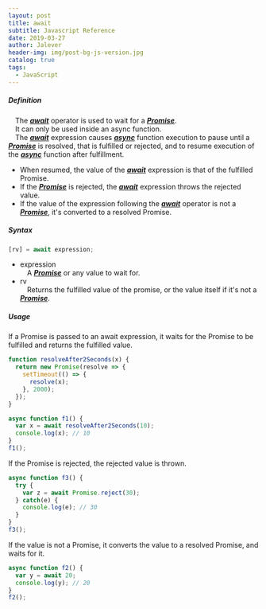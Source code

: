 ```yaml
---
layout: post
title: await
subtitle: Javascript Reference
date: 2019-03-27
author: Jalever
header-img: img/post-bg-js-version.jpg
catalog: true
tags:
  - JavaScript
---
```



##### Definition
&ensp;&ensp;The <ins>***await***</ins> operator is used to wait for a <ins>***Promise***</ins>. <br/>
&ensp;&ensp;It can only be used inside an async function.<br/>
&ensp;&ensp;The <ins>***await***</ins> expression causes <ins>***async***</ins> function execution to pause until a <ins>***Promise***</ins> is resolved, that is fulfilled or rejected, and to resume execution of the <ins>***async***</ins> function after fulfillment. <br/>

* When resumed, the value of the <ins>***await***</ins> expression is that of the fulfilled Promise.<br/>
* If the <ins>***Promise***</ins> is rejected, the <ins>***await***</ins> expression throws the rejected value.<br/>
* If the value of the expression following the <ins>***await***</ins> operator is not a <ins>***Promise***</ins>, it's converted to a resolved Promise.<br/>

##### Syntax
```javascript
[rv] = await expression;
```
* expression <br/>
&ensp;&ensp;A <ins>***Promise***</ins> or any value to wait for.<br/>
* rv <br/>
&ensp;&ensp;Returns the fulfilled value of the promise, or the value itself if it's not a <ins>***Promise***</ins>.<br/>

##### Usage
If a Promise is passed to an await expression, it waits for the Promise to be fulfilled and returns the fulfilled value.<br/>
```javascript
function resolveAfter2Seconds(x) {
  return new Promise(resolve => {
    setTimeout(() => {
      resolve(x);
    }, 2000);
  });
}

async function f1() {
  var x = await resolveAfter2Seconds(10);
  console.log(x); // 10
}
f1();
```

If the Promise is rejected, the rejected value is thrown.
```javascript
async function f3() {
  try {
    var z = await Promise.reject(30);
  } catch(e) {
    console.log(e); // 30
  }
}
f3();
```

If the value is not a Promise, it converts the value to a resolved Promise, and waits for it.
```javascript
async function f2() {
  var y = await 20;
  console.log(y); // 20
}
f2();
```

